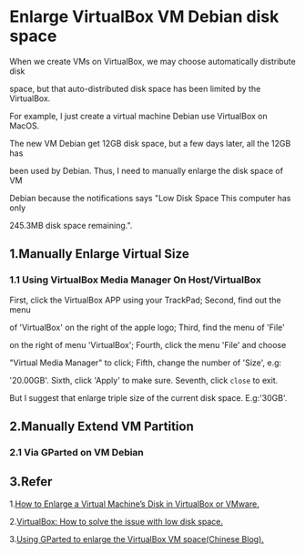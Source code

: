 # Enlarge VirtualBox VM Debian disk space

When we create VMs on VirtualBox, we may choose automatically distribute disk

space, but that auto-distributed disk space has been limited by the VirtualBox.

For example, I just create a virtual machine Debian use VirtualBox on MacOS.

The new VM Debian get 12GB disk space, but a few days later, all the 12GB has

been used by Debian. Thus, I need to manually enlarge the disk space of VM

Debian because the notifications says "Low Disk Space This computer has only

245.3MB disk space remaining.".

## 1.Manually Enlarge Virtual Size

### 1.1 Using VirtualBox Media Manager On Host/VirtualBox

First, click the VirtualBox APP using your TrackPad; Second, find out the menu

of 'VirtualBox' on the right of the apple logo; Third, find the menu of 'File'

on the right of menu 'VirtualBox'; Fourth, click the menu 'File' and choose

"Virtual Media Manager" to click; Fifth, change the number of 'Size', e.g:

'20.00GB'. Sixth, click 'Apply' to make sure. Seventh, click `close` to exit.

But I suggest that enlarge triple size of the current disk space. E.g:'30GB'.

## 2.Manually Extend VM Partition

### 2.1 Via GParted on VM Debian

## 3.Refer

1.[How to Enlarge a Virtual Machine’s Disk in VirtualBox or VMware.](https://www.howtogeek.com/124622/how-to-enlarge-a-virtual-machines-disk-in-virtualbox-or-vmware/)

2.[VirtualBox: How to solve the issue with low disk space.](https://blog.surges.eu/virtualbox-how-to-solve-the-issue-with-low-disk-space/)

3.[Using GParted to enlarge the VirtualBox VM space(Chinese Blog).](https://cloud.tencent.com/developer/article/1631881)
